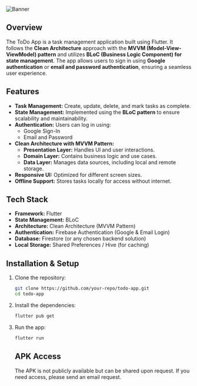 ![Banner](https://github.com/user-attachments/assets/d2518e6a-5af2-4d95-9a4d-ae371b7203a7)

## Overview
The ToDo App is a task management application built using Flutter. It follows the **Clean Architecture** approach with the **MVVM (Model-View-ViewModel) pattern** and utilizes **BLoC (Business Logic Component) for state management**. The app allows users to sign in using **Google authentication** or **email and password authentication**, ensuring a seamless user experience.

## Features
- **Task Management:** Create, update, delete, and mark tasks as complete.
- **State Management:** Implemented using the **BLoC pattern** to ensure scalability and maintainability.
- **Authentication:** Users can log in using:
    - Google Sign-In
    - Email and Password
- **Clean Architecture with MVVM Pattern:**
    - **Presentation Layer:** Handles UI and user interactions.
    - **Domain Layer:** Contains business logic and use cases.
    - **Data Layer:** Manages data sources, including local and remote storage.
- **Responsive UI:** Optimized for different screen sizes.
- **Offline Support:** Stores tasks locally for access without internet.

## Tech Stack
- **Framework:** Flutter
- **State Management:** BLoC
- **Architecture:** Clean Architecture (MVVM Pattern)
- **Authentication:** Firebase Authentication (Google & Email Login)
- **Database:** Firestore (or any chosen backend solution)
- **Local Storage:** Shared Preferences / Hive (for caching)

## Installation & Setup
1. Clone the repository:
   ```bash
   git clone https://github.com/your-repo/todo-app.git
   cd todo-app
    ```
2. Install the dependencies:
    ```bash
    flutter pub get
    ```
3. Run the app:
    ```bash
    flutter run
    ```
   ## APK Access
   The APK is not publicly available but can be shared upon request. If you need access, please send an email request.


